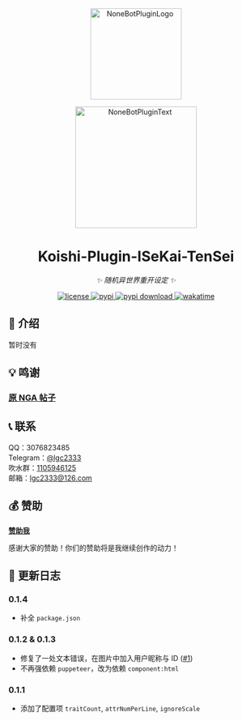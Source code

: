 <!-- markdownlint-disable MD026 MD031 MD033 MD036 MD041 -->

<div align="center">

<a href="https://koishi.chat/zh-CN/market/">
  <img src="https://raw.githubusercontent.com/lgc2333/koishi-workspace/master/readme/koishi-plugin.png" width="180" height="180" alt="NoneBotPluginLogo">
</a>

<p>
  <img src="https://raw.githubusercontent.com/lgc2333/koishi-workspace/master/readme/KoishiPlugin.svg" width="240" alt="NoneBotPluginText">
</p>

# Koishi-Plugin-ISeKai-TenSei

_✨ 随机异世界重开设定 ✨_

<a href="./LICENSE">
  <img src="https://img.shields.io/github/license/lgc2333/koishi-plugin-isekai-tensei.svg" alt="license">
</a>
<a href="https://www.npmjs.com/package/koishi-plugin-isekai-tensei">
  <img src="https://img.shields.io/npm/v/koishi-plugin-isekai-tensei" alt="pypi">
</a>
<a href="https://www.npmjs.com/package/koishi-plugin-isekai-tensei">
  <img src="https://img.shields.io/npm/dm/koishi-plugin-isekai-tensei" alt="pypi download">
</a>
<a href="https://wakatime.com/badge/user/b61b0f9a-f40b-4c82-bc51-0a75c67bfccf/project/82714638-72b2-4885-a5ad-61724a650809">
  <img src="https://wakatime.com/badge/user/b61b0f9a-f40b-4c82-bc51-0a75c67bfccf/project/82714638-72b2-4885-a5ad-61724a650809.svg" alt="wakatime">
</a>

</div>

## 📖 介绍

暂时没有

## 💡 鸣谢

### [原 NGA 帖子](https://nga.178.com/read.php?tid=29606608)

## 📞 联系

QQ：3076823485  
Telegram：[@lgc2333](https://t.me/lgc2333)  
吹水群：[1105946125](https://jq.qq.com/?_wv=1027&k=Z3n1MpEp)  
邮箱：<lgc2333@126.com>

## 💰 赞助

**[赞助我](https://blog.lgc2333.top/donate)**

感谢大家的赞助！你们的赞助将是我继续创作的动力！

## 📝 更新日志

### 0.1.4

- 补全 `package.json`

### 0.1.2 & 0.1.3

- 修复了一处文本错误，在图片中加入用户昵称与 ID ([#1](https://github.com/lgc2333/koishi-plugin-isekai-tensei/issues/1))
- 不再强依赖 `puppeteer`，改为依赖 `component:html`

### 0.1.1

- 添加了配置项 `traitCount`, `attrNumPerLine`, `ignoreScale`
